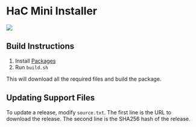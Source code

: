 HaC Mini Installer
==================
[![](https://github.com/osy/HaC-Mini/workflows/Installer%20Build/badge.svg)][1]

## Build Instructions

1. Install [Packages][2]
2. Run `build.sh`

This will download all the required files and build the package.

## Updating Support Files

To update a release, modify `source.txt`. The first line is the URL to download 
the release. The second line is the SHA256 hash of the release.

[1]: https://github.com/osy/HaC-Mini/actions?query=workflow%3A%22Installer+Build%22
[2]: http://s.sudre.free.fr/Software/Packages/about.html
